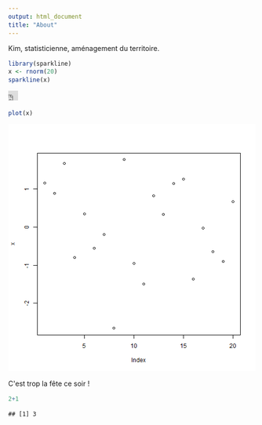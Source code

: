 ```yaml
---
output: html_document
title: "About"
---
```



Kim, statisticienne, aménagement du territoire.




```r
library(sparkline)
x <- rnorm(20)
sparkline(x)
```

<iframe width="20" height="20" src="https://antuki.github.io/figure/graph_html_test.html" frameborder="0"></iframe>

```r
plot(x)
```

![plot of chunk unnamed-chunk-1](figure/unnamed-chunk-1-2.png)

C'est trop la fête ce soir !


```r
2+1
```

```
## [1] 3
```
